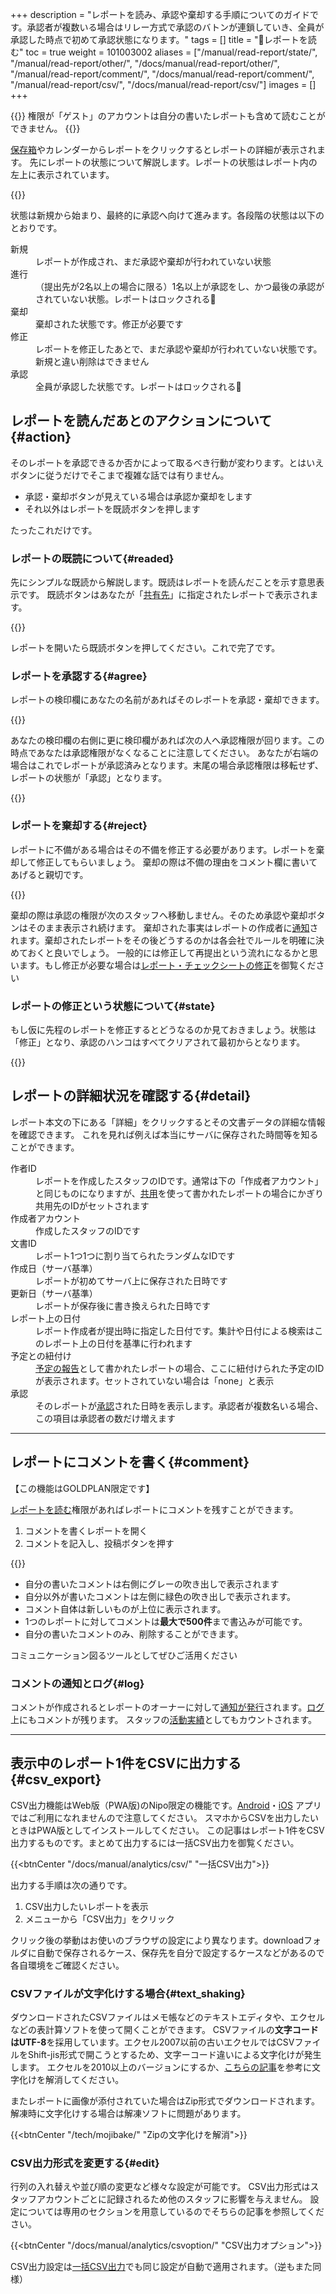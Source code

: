 +++
description = "レポートを読み、承認や棄却する手順についてのガイドです。承認者が複数いる場合はリレー方式で承認のバトンが連鎖していき、全員が承認した時点で初めて承認状態になります。"
tags = []
title = "📖レポートを読む"
toc = true
weight = 101003002
aliases = ["/manual/read-report/state/", "/manual/read-report/other/", "/docs/manual/read-report/other/", "/manual/read-report/comment/", "/docs/manual/read-report/comment/", "/manual/read-report/csv/", "/docs/manual/read-report/csv/"]
images = []
+++


{{<warning>}}
権限が「ゲスト」のアカウントは自分の書いたレポートも含めて読むことができません。
{{</warning>}}


[保存箱](/docs/manual/read-report/list/)やカレンダーからレポートをクリックするとレポートの詳細が表示されます。
先にレポートの状態について解説します。レポートの状態はレポート内の左上に表示されています。

{{<icatch filename="report-status" msg="レポートは「承認」や「新規」「棄却」などいくつかの状態があるよ" alice="book">}}

状態は新規から始まり、最終的に承認へ向けて進みます。各段階の状態は以下のとおりです。

<dl class="basic">
<dt>新規</dt>
<dd>レポートが作成され、まだ承認や棄却が行われていない状態</dd>
<dt>進行</dt>
<dd>（提出先が2名以上の場合に限る）1名以上が承認をし、かつ最後の承認がされていない状態。レポートはロックされる🔐</dd>
<dt>棄却</dt>
<dd>棄却された状態です。修正が必要です</dd>
<dt>修正</dt>
<dd>レポートを修正したあとで、まだ承認や棄却が行われていない状態です。新規と違い削除はできません</dd>
<dt>承認</dt>
<dd>全員が承認した状態です。レポートはロックされる🔐</dd>
</dl>

## レポートを読んだあとのアクションについて{#action}

そのレポートを承認できるか否かによって取るべき行動が変わります。とはいえボタンに従うだけでそこまで複雑な話では有りません。

- 承認・棄却ボタンが見えている場合は承認か棄却をします
- それ以外はレポートを既読ボタンを押します

たったこれだけです。

### レポートの既読について{#readed}

先にシンプルな既読から解説します。既読はレポートを読んだことを示す意思表示です。
既読ボタンはあなたが「[共有先](/docs/manual/write-report/dist/)」に指定されたレポートで表示されます。

{{<icatch filename="readed" msg="読んだことを意思表示するには既読しましょう。自分の書いたレポートは自動で既読扱いになります">}}

レポートを開いたら既読ボタンを押してください。これで完了です。

### レポートを承認する{#agree}

レポートの検印欄にあなたの名前があればそのレポートを承認・棄却できます。

{{<icatch filename="done" msg="レポートを承認するするとロックがかかって修正や削除ができなくなるよ" alice="ok">}}

あなたの検印欄の右側に更に検印欄があれば次の人へ承認権限が回ります。この時点であなたは承認権限がなくなることに注意してください。
あなたが右端の場合はこれでレポートが承認済みとなります。末尾の場合承認権限は移転せず、レポートの状態が「承認」となります。

{{<icatch filename="report-approval" msg="承認リレーがある場合は最後の人が承認した時点ではじめて「承認」になるんだ" alice="here">}}

### レポートを棄却する{#reject}

レポートに不備がある場合はその不備を修正する必要があります。レポートを棄却して修正してもらいましょう。
棄却の際は不備の理由をコメント欄に書いてあげると親切です。

{{<icatch filename="report-rejected" msg="承認リレー中に誰かが棄却するとその時点でレポートの状態は「棄却」となります">}}

棄却の際は承認の権限が次のスタッフへ移動しません。そのため承認や棄却ボタンはそのまま表示され続けます。
棄却された事実はレポートの作成者に[通知](/docs/manual/utils/notice/)されます。棄却されたレポートをその後どうするのかは各会社でルールを明確に決めておくと良いでしょう。
一般的には修正して再提出という流れになるかと思います。もし修正が必要な場合は[レポート・チェックシートの修正](/docs/manual/write-report/rewrite/)を御覧ください

### レポートの修正という状態について{#state}

もし仮に先程のレポートを修正するとどうなるのか見ておきましょう。状態は「修正」となり、承認のハンコはすべてクリアされて最初からとなります。

{{<icatch filename="report-fixed" msg="【修正される＝内容が変わる】よって、承認リレーも最初からです">}}

## レポートの詳細状況を確認する{#detail}


レポート本文の下にある「詳細」をクリックするとその文書データの詳細な情報を確認できます。
これを見れば例えば本当にサーバに保存された時間等を知ることができます。


<dl class="basic">
<dt>作者ID</dt>
<dd>レポートを作成したスタッフのIDです。通常は下の「作成者アカウント」と同じものになりますが、<a href="/docs/manual/initial-setting/staff-local/share/">共用</a>を使って書かれたレポートの場合にかぎり共用先のIDがセットされます</dd>
<dt>作成者アカウント</dt>
<dd>作成したスタッフのIDです</dd>
<dt>文書ID</dt>
<dd>レポート1つ1つに割り当てられたランダムなIDです</dd>
<dt>作成日（サーバ基準）</dt>
<dd>レポートが初めてサーバ上に保存された日時です</dd>
<dt>更新日（サーバ基準）</dt>
<dd>レポートが保存後に書き換えられた日時です</dd>
<dt>レポート上の日付</dt>
<dd>レポート作成者が提出時に指定した日付です。集計や日付による検索はこのレポート上の日付を基準に行われます</dd>
<dt>予定との紐付け</dt>
<dd><a href="/docs/manual/event/list/">予定の報告</a>として書かれたレポートの場合、ここに紐付けられた予定のIDが表示されます。セットされていない場合は「none」と表示</dd>
<dt>承認</dt>
<dd>そのレポートが<a href="/docs/manual/read-report/state/">承認</a>された日時を表示します。承認者が複数名いる場合、この項目は承認者の数だけ増えます</dd>
</dl>

---


## レポートにコメントを書く{#comment}

【この機能はGOLDPLAN限定です】

[レポートを読む](/docs/manual/read-report/state/)権限があればレポートにコメントを残すことができます。

1. コメントを書くレポートを開く
2. コメントを記入し、投稿ボタンを押す

{{<icatch filename="write-comment" msg="1つのレポートに付き最大で500コメントまで書き込み可能です。コミュニケーションにも活用ください" alice="ok">}}

- 自分の書いたコメントは右側にグレーの吹き出しで表示されます
- 自分以外が書いたコメントは左側に緑色の吹き出しで表示されます。  
- コメント自体は新しいものが上位に表示されます。
- 1つのレポートに対してコメントは**最大で500件**まで書込みが可能です。
- 自分の書いたコメントのみ、削除することができます。


コミュニケーション図るツールとしてぜひご活用ください

### コメントの通知とログ{#log}

コメントが作成されるとレポートのオーナーに対して[通知が発行](/docs/manual/utils/notice/)されます。[ログ](/docs/manual/utils/log/)上にもコメントが残ります。
スタッフの[活動実績](/docs/manual/initial-setting/staff-local/_about/#activity)としてもカウントされます。

---


## 表示中のレポート1件をCSVに出力する{#csv_export}


CSV出力機能はWeb版（PWA版)のNipo限定の機能です。[Android](/docs/system/mobile-install#googlePlay/)・[iOS](/docs/system/mobile-install#appStore/)  アプリではご利用になれませんので注意してください。
スマホからCSVを出力したいときはPWA版としてインストールしてください。
この記事はレポート1件をCSV出力するものです。まとめて出力するには一括CSV出力を御覧ください。

{{<btnCenter "/docs/manual/analytics/csv/" "一括CSV出力">}}



出力する手順は次の通りです。

1. CSV出力したいレポートを表示
1. メニューから「CSV出力」をクリック


クリック後の挙動はお使いのブラウザの設定により異なります。downloadフォルダに自動で保存されるケース、保存先を自分で設定するケースなどがあるので各自環境をご確認ください。

### CSVファイルが文字化けする場合{#text_shaking}

ダウンロードされたCSVファイルはメモ帳などのテキストエディタや、エクセルなどの表計算ソフトを使って開くことができます。
CSVファイルの**文字コードはUTF-8**を採用しています。エクセル2007以前の古いエクセルではCSVファイルをShift-jis形式で開こうとするため、文字ーコード違いによる文字化けが発生します。
エクセルを2010以上のバージョンにするか、[こちらの記事](https://www.pc-koubou.jp/magazine/38143)を参考に文字化けを解消してください。

またレポートに画像が添付されていた場合はZip形式でダウンロードされます。解凍時に文字化けする場合は解凍ソフトに問題があります。

{{<btnCenter "/tech/mojibake/" "Zipの文字化けを解消">}}

### CSV出力形式を変更する{#edit}

行列の入れ替えや並び順の変更など様々な設定が可能です。
CSV出力形式はスタッフアカウントごとに記録されるため他のスタッフに影響を与えません。
設定については専用のセクションを用意しているのでそちらの記事を参照してください。

{{<btnCenter "/docs/manual/analytics/csvoption/" "CSV出力オプション">}}

CSV出力設定は[一括CSV出力](/docs/manual/analytics/csv/)でも同じ設定が自動で適用されます。（逆もまた同様）
